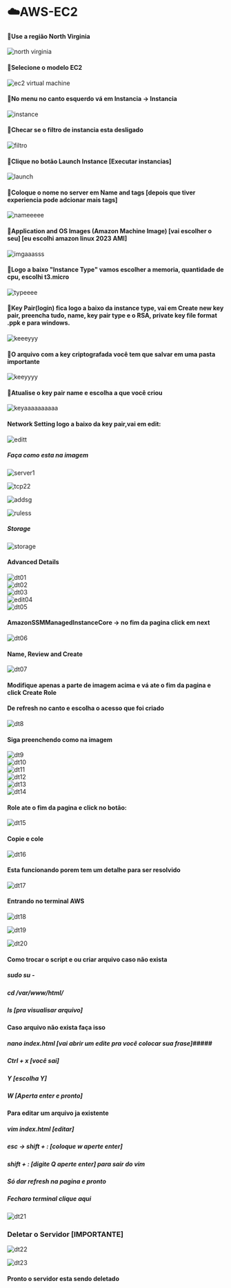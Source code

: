 # ☁️AWS-EC2 #

#### :round_pushpin:Use a região North Virginia ####
![north virginia](https://github.com/flitzso/aws-ec2/assets/106411702/3dc21d77-a774-440e-9b93-d7bd4b3095e0)

#### :round_pushpin:Selecione o modelo EC2 ####
![ec2 virtual machine](https://github.com/flitzso/aws-ec2/assets/106411702/62a8d5c4-db8f-4c79-9188-77cef74ce125)

#### :round_pushpin:No menu no canto esquerdo vá em Instancia -> Instancia ####
![instance](https://github.com/flitzso/aws-ec2/assets/106411702/ec78f56b-3b34-4e94-9d43-e51f8084bed8)

#### :round_pushpin:Checar se o filtro de instancia esta desligado ####
![filtro](https://github.com/flitzso/aws-ec2/assets/106411702/bfb97d3f-f768-4385-8c58-6d356da9785e)

#### :round_pushpin:Clique no botão Launch Instance [Executar instancias] ####

![launch](https://github.com/flitzso/aws-ec2/assets/106411702/87f470bf-d163-42d0-900c-52c3ea91be61)

#### :round_pushpin:Coloque o nome no server em Name and tags [depois que tiver experiencia pode adcionar mais tags] ####
![nameeeee](https://github.com/flitzso/aws-ec2/assets/106411702/db3321a3-2928-42ff-8a5c-b05ba8824786)

#### :round_pushpin:Application and OS Images (Amazon Machine Image) [vai escolher o seu] [eu escolhi amazon linux 2023 AMI] ####
![imgaaasss](https://github.com/flitzso/aws-ec2/assets/106411702/9f05f9f5-7987-443b-b785-f74af1b2821b)

#### :round_pushpin:Logo a baixo "Instance Type" vamos escolher a memoria, quantidade de cpu, escolhi t3.micro ####
![typeeee](https://github.com/flitzso/aws-ec2/assets/106411702/f0ec352e-8140-4548-b25c-dd35088fa3d0)

#### :round_pushpin:Key Pair(login) fica logo a baixo da instance type, vai em Create new key pair, preencha tudo, name, key pair type e o RSA, private key file format .ppk e para windows. ####
![keeeyyy](https://github.com/flitzso/aws-ec2/assets/106411702/179541f6-2c95-403b-9ff8-0a62df958047)

#### :round_pushpin:O arquivo com a key criptografada você tem que salvar em uma pasta importante ####
![keeyyyy](https://github.com/flitzso/aws-ec2/assets/106411702/259154af-2d49-44d6-976b-2bebf5c1df69)

#### :round_pushpin:Atualise o key pair name e escolha a que você criou ####
![keyaaaaaaaaaa](https://github.com/flitzso/aws-ec2/assets/106411702/572ed0d9-ef82-49ec-9bfd-06c29aa87dd4)

#### Network Setting logo a baixo da key pair,vai em edit: ####
![editt](https://github.com/flitzso/aws-ec2/assets/106411702/556e8e49-63b5-4b63-acef-c381ffa54d8c)

##### Faça como esta na imagem ####
![server1](https://github.com/flitzso/aws-ec2/assets/106411702/af73d244-42b5-487d-a74f-03d84999d235) <br />

![tcp22](https://github.com/flitzso/aws-ec2/assets/106411702/0afb8e4b-2a33-4353-a194-e5a97ef024d2) <br />

![addsg](https://github.com/flitzso/aws-ec2/assets/106411702/7c155f44-35a4-4e31-ad66-7bc3a14a60f2) <br />

![ruless](https://github.com/flitzso/aws-ec2/assets/106411702/3d4329eb-5c19-4e2a-87f5-3a0767ea5f3c)

##### Storage ####
![storage](https://github.com/flitzso/aws-ec2/assets/106411702/f3af7185-fab8-4a91-a616-28cffe95144a)

#### Advanced Details ####
![dt01](https://github.com/flitzso/aws-ec2/assets/106411702/1c89c019-3228-4d63-baee-95ddeb528957) <br />
![dt02](https://github.com/flitzso/aws-ec2/assets/106411702/f811e967-83a5-42df-941c-d51bd519c0c1) <br />
![dt03](https://github.com/flitzso/aws-ec2/assets/106411702/2ad38718-b6fc-4a2b-9d29-0c567207d0e4) <br /> 
![edit04](https://github.com/flitzso/aws-ec2/assets/106411702/f5ed40b5-6335-4d12-b4a8-c4b007d9aaba) <br /> 
![dt05](https://github.com/flitzso/aws-ec2/assets/106411702/5aa78778-1b33-441a-8b18-f4c2a85439a5)

#### AmazonSSMManagedInstanceCore -> no fim da pagina click em next ####
![dt06](https://github.com/flitzso/aws-ec2/assets/106411702/7e1d1621-4ae0-4dfc-b04d-87feeb4d756c)

#### Name, Review and Create ####
![dt07](https://github.com/flitzso/aws-ec2/assets/106411702/65c34739-f353-4743-8823-64232227fc28)
#### Modifique apenas a parte de imagem acima e vá ate o fim da pagina e click Create Role ####

#### De refresh no canto e escolha o acesso que foi criado ####

![dt8](https://github.com/flitzso/aws-ec2/assets/106411702/b95b29c2-a422-49d0-836a-30dd87920f33)

#### Siga preenchendo como na imagem ####
![dt9](https://github.com/flitzso/aws-ec2/assets/106411702/66adaf36-95e0-4aac-ac37-04a8716f2026) <br />
![dt10](https://github.com/flitzso/aws-ec2/assets/106411702/5c42a2d9-9879-4bb3-bd15-19e01d11f408)  <br />
![dt11](https://github.com/flitzso/aws-ec2/assets/106411702/b1f36c5e-ba12-4972-9a33-c9463bc7e5d1) <br />
![dt12](https://github.com/flitzso/aws-ec2/assets/106411702/1d2021bc-6386-488b-8d67-e811a72edbe1) <br />
![dt13](https://github.com/flitzso/aws-ec2/assets/106411702/8c3c7541-688b-47cd-9264-ded187fe8510) <br />
![dt14](https://github.com/flitzso/aws-ec2/assets/106411702/363e1a75-eba9-44b0-b37e-e3e530f649f3)

#### Role ate o fim da pagina e click no botão: ####
![dt15](https://github.com/flitzso/aws-ec2/assets/106411702/da48f153-318f-4440-8872-55c52372708c)

#### Copie e cole ####
![dt16](https://github.com/flitzso/aws-ec2/assets/106411702/39ac5285-dbe1-47fc-8400-e5a9dfa6a797)

#### Esta funcionando porem tem um detalhe para ser resolvido ####
![dt17](https://github.com/flitzso/aws-ec2/assets/106411702/ce2475f4-2dfb-44c4-85a4-be0fc9728e41)

#### Entrando no terminal AWS ####

![dt18](https://github.com/flitzso/aws-ec2/assets/106411702/08744910-8a06-42ac-ab7b-909ad3fc942d) <br />

![dt19](https://github.com/flitzso/aws-ec2/assets/106411702/7d99474c-62a4-41b6-9be3-fe19046ce5bb) <br />

![dt20](https://github.com/flitzso/aws-ec2/assets/106411702/afc6566d-f8d2-4e1f-8997-a84e9aa5e73d)

#### Como trocar o script e ou criar arquivo caso não exista ####
##### sudo su - #####
##### cd /var/www/html/ #####
##### ls  [pra visualisar arquivo] #####

#### Caso arquivo não exista faça isso ####
##### nano index.html  [vai abrir um edite pra você colocar sua frase]#####
##### Ctrl + x  [você sai] #####
##### Y         [escolha Y] #####
##### W         [Aperta enter e pronto] #####

#### Para editar um arquivo ja existente ####
##### vim index.html  [editar] #####
##### esc -> shift + : [coloque w aperte enter] #####
##### shift + : [digite Q aperte enter] para sair do vim #####
##### Só dar refresh na pagina e pronto #####
##### Fecharo terminal clique aqui #####
![dt21](https://github.com/flitzso/aws-ec2/assets/106411702/0b7b3b0f-e627-4710-9431-572db874c248)



### Deletar o Servidor [IMPORTANTE] ###
 ![dt22](https://github.com/flitzso/aws-ec2/assets/106411702/b592ee8c-b858-46c4-89c9-5dbb142067a9) <br />

![dt23](https://github.com/flitzso/aws-ec2/assets/106411702/094cca8e-52d0-4d41-97a2-8263ec4311ce) 


#### Pronto o servidor esta sendo deletado ####
